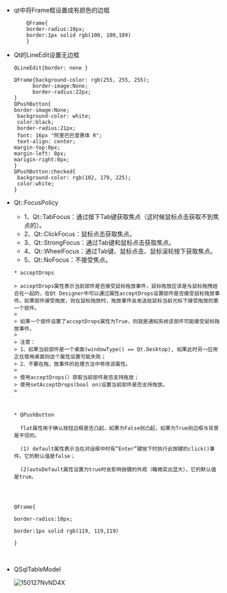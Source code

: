 * qt中将Frame框设置成有颜色的边框

  ```
      QFrame{
      border-radius:10px;
      border:1px solid rgb(100, 100,189)
      } 
  ```

  

* Qt的LineEdit设置无边框

  ```
  QLineEdit{border: none }
  ```
  ```
  QFrame{background-color: rgb(255, 255, 255);
  		border-image:None;	
  		border-radius:22px;
  }
  QPushButton{
  border-image:None;	
   background-color: white;
   color:black;
   border-radius:21px;
   font: 16px "阿里巴巴普惠体 R";
   text-align: center; 
  margin-top:0px;
  margin-left: 0px;
  marigin-right:0px;
  }
  QPushButton:checked{
   background-color: rgb(102, 179, 225);
   color:white;
  }
  ```

  



* Qt::FocusPolicy

  -   1、Qt::TabFocus：通过按下Tab键获取焦点（这时候鼠标点击获取不到焦点的）。
  -   2、Qt::ClickFocus：鼠标点击获取焦点。
  -   3、Qt::StrongFocus：通过Tab键和鼠标点击获取焦点。
  -   4、Qt::WheelFocus：通过Tab键、鼠标点击、鼠标滚轮按下获取焦点。
  -   5、Qt::NoFocus：不接受焦点。

  ```
  * acceptDrops
  
  > acceptDrops属性表示当前部件是否接受鼠标拖放事件，鼠标拖放应该是与鼠标拖拽结合在一起的，在Qt Designer中可以通过属性acceptDrops设置部件是否接受鼠标拖放事件。如果部件接受拖放，则在鼠标拖放时，拖放事件会发送给鼠标当前光标下接受拖放的第一个部件。
  >
  > 如果一个部件设置了acceptDrops属性为True，则就是通知系统该部件可能接受鼠标拖放事件。
  >
  > 注意：
  > 1、如果当前部件是一个桌面(windowType() == Qt.Desktop), 如果此时另一应用正在使用桌面则这个属性设置可能失败；
  > 2、不要在拖、放事件的处理方法中修改该属性。
  >
  > 使用acceptDrops(）获取当前部件是否支持拖放；
  > 使用setAcceptDrops(bool on)设置当前部件是否支持拖放。
  > 



  * QPushButton

    flat属性用于确认按钮边框是否凸起，如果为False则凸起，如果为True则边框与背景是平坦的。

    (1) default属性表示当在对话框中时有“Enter”键按下时执行此按键的click()事件。它的默认值是false；

    (2)autoDefault属性设置为true时会影响按键的外观（略微突出显大），它的默认值是true。




  QFrame{

  border-radius:10px;

  border:1px solid rgb(119, 119,119)

  }
  ```

  ​






* QSqlTableModel

  ![150127NvND4X](https://github.com/wuwenyishi/pages/raw/gh-pages/image/2023/02/07/150127NvND4X.png)

  ​

